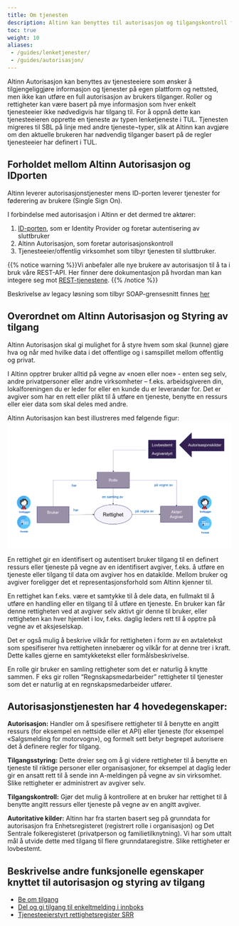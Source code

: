 ```yaml
---
title: Om tjenesten
description: Altinn kan benyttes til autorisasjon og tilgangskontroll for eksterne tjenester, altså tjenester på andre nettsteder. Denne funksjonaliteten kalles "Styring av tilgang" 
toc: true
weight: 10
aliases:
 - /guides/lenketjenester/
 - /guides/autorisasjon/
---
```



Altinn Autorisasjon kan benyttes av tjenesteeiere som ønsker å tilgjengeliggjøre informasjon og tjenester på egen plattform og nettsted, men ikke kan utføre en full autorisasjon av brukers tilganger. Roller og rettigheter kan være basert på mye informasjon som hver enkelt tjenesteeier ikke nødvedigvis har tilgang til. For å oppnå dette kan tjenesteeieren opprette en tjeneste av typen lenketjeneste i TUL. Tjenesten migreres til SBL på linje med andre tjeneste¬typer, slik at Altinn kan avgjøre om den aktuelle brukeren har nødvendig tilganger basert på de regler tjenesteeier har definert i TUL.

## Forholdet mellom Altinn Autorisasjon og IDporten
Altinn leverer autorisasjonstjenester mens ID-porten leverer tjenester for føderering av brukere (Single Sign On).

I forbindelse med autorisasjon i Altinn er det dermed tre aktører:

1. [ID-porten](https://samarbeid.digdir.no/id-porten/id-porten/18), som er Identity Provider og foretar autentisering av sluttbruker
2. Altinn Autorisasjon, som foretar autorisasjonskontroll
3. Tjenesteeier/offentlig virksomhet som tilbyr tjenesten til sluttbruker.

{{% notice warning  %}}Vi anbefaler alle nye brukere av autorisasjon til å ta i bruk våre REST-API. Her finner dere dokumentasjon på hvordan man kan integere seg mot [REST-tjenestene](/docs/api/tjenesteeiere/rest/autorisasjon/). 
{{% /notice %}}

Beskrivelse av legacy løsning som tilbyr SOAP-grensesnitt finnes [her](/docs/utviklingsguider/autorisasjon/aut_legacy/) 


## Overordnet om Altinn Autorisasjon og Styring av tilgang

Altinn Autorisasjon skal gi mulighet for å styre hvem som skal (kunne) gjøre hva og når med hvilke
data i det offentlige og i samspillet mellom offentlig og privat.

I Altinn opptrer bruker alltid på vegne av «noen eller noe» - enten seg selv, andre privatpersoner
eller andre virksomheter – f.eks. arbeidsgiveren din, lokalforeningen du er leder for eller en kunde du
er leverandør for. Det er avgiver som har en rett eller plikt til å utføre en tjeneste, benytte en ressurs
eller eier data som skal deles med andre.

Altinn Autorisasjon kan best illustreres med følgende figur:
!["Rollemodell"](autorisasjonsmodell.PNG "Figur 1 - rollemodell")

En rettighet gir en identifisert og autentisert bruker tilgang til en definert ressurs eller tjeneste på
vegne av en identifisert avgiver, f.eks. å utføre en tjeneste eller tilgang til data om avgiver hos en
datakilde. Mellom bruker og avgiver foreligger det et representasjonsforhold som Altinn kjenner til.

En rettighet kan f.eks. være et samtykke til å dele data, en fullmakt til å utføre en handling eller en
tilgang til å utføre en tjeneste. En bruker kan får denne rettigheten ved at avgiver selv aktivt gir
denne til bruker, eller rettigheten kan hver hjemlet i lov, f.eks. daglig leders rett til å opptre på vegne
av et aksjeselskap.

Det er også mulig å beskrive vilkår for rettigheten i form av en avtaletekst som spesifiserer hva
rettigheten innebærer og vilkår for at denne trer i kraft. Dette kalles gjerne en samtykketekst eller
formålsbeskrivelse.

En rolle gir bruker en samling rettigheter som det er naturlig å knytte sammen. F eks gir rollen
“Regnskapsmedarbeider” rettigheter til tjenester som det er naturlig at en regnskapsmedarbeider
utfører. 

## Autorisasjonstjenesten har 4 hovedegenskaper:

**Autorisasjon:** Handler om å spesifisere rettigheter til å benytte en angitt ressurs (for eksempel en
nettside eller et API) eller tjeneste (for eksempel «Salgsmelding for motorvogn»), og formelt sett
betyr begrepet autorisere det å definere regler for tilgang.

**Tilgangsstyring:** Dette dreier seg om å gi videre rettigheter til å benytte en tjeneste til riktige personer eller
organisasjoner, for eksempel at daglig leder gir en ansatt rett til å sende inn A-meldingen på vegne av
sin virksomhet. Slike rettigheter er administrert av avgiver selv.

**Tilgangskontroll:** Gjør det mulig å kontrollere at en bruker har rettighet til å benytte angitt ressurs
eller tjeneste på vegne av en angitt avgiver.

**Autoritative kilder:** Altinn har fra starten basert seg på grunndata for autorisasjon fra
Enhetsregisteret (registrert rolle i organisasjon) og Det Sentrale folkeregisteret (privatperson og
familietilknytning). Vi har som uttalt mål å utvide dette med tilgang til flere grunndataregistre. Slike
rettigheter er lovbestemt.

## Beskrivelse andre funksjonelle egenskaper knyttet til autorisasjon og styring av tilgang
- [Be om tilgang](/docs/utviklingsguider/styring-av-tilgang/be-om-tilgang/)
- [Del og gi tilgang til enkeltmelding i innboks](/docs/utviklingsguider/digital-post-til-virksomheter/overorndet-funksjonalitet/del-tilgang-til-melding/#slik-fordeles-posten-videre-til-den-som-skal-behandle-meldingen)
- [Tjenesteeierstyrt rettighetsregister SRR](/docs/api/tjenesteeiere/funksjonelle-scenario/#tjenesteeierstyrt-rettighetsregister)